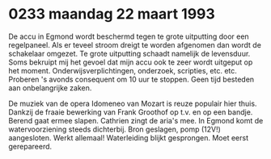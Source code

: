 # 0233 maandag 22 maart 1993
De accu in Egmond wordt beschermd tegen te grote uitputting door een regelpaneel. Als er teveel stroom dreigt te worden afgenomen dan wordt de schakelaar omgezet. Te grote uitputting schaadt namelijk de levensduur. Soms bekruipt mij het gevoel dat mijn accu ook te zeer wordt uitgeput op het moment. Onderwijsverplichtingen, onderzoek, scripties, etc. etc. Proberen 's avonds consequent om 10 uur te stoppen. Geen tijd besteden aan onbelangrijke zaken.

De muziek van de opera Idomeneo van Mozart is reuze populair hier thuis. Dankzij de fraaie bewerking van Frank Groothof op t.v. en op een bandje. Berend gaat ermee slapen. Cathrien zingt de aria's mee. In Egmond komt de watervoorziening steeds dichterbij. Bron geslagen, pomp (12V!) aangesloten. Werkt allemaal! Waterleiding blijkt gesprongen. Moet eerst gerepareerd.